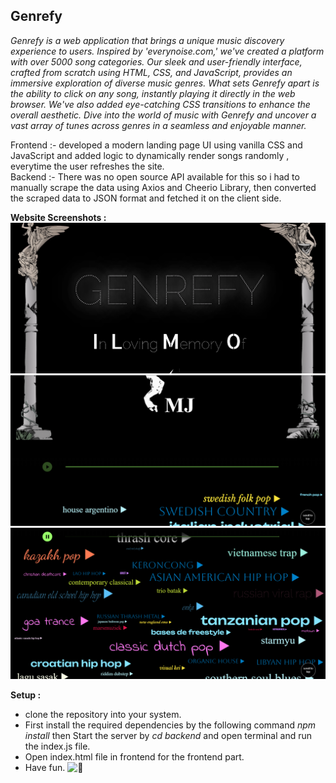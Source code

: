 ## Genrefy 

*Genrefy is a web application that brings a unique music discovery experience to users. Inspired by 'everynoise.com,' we've created a platform with over 5000 song categories. Our sleek and user-friendly interface, crafted from scratch using HTML, CSS, and JavaScript, provides an immersive exploration of diverse music genres. What sets Genrefy apart is the ability to click on any song, instantly playing it directly in the web browser. We've also added eye-catching CSS transitions to enhance the overall aesthetic. Dive into the world of music with Genrefy and uncover a vast array of tunes across genres in a seamless and enjoyable manner.*
 
Frontend :- developed a modern landing page UI using vanilla CSS and JavaScript and added logic to dynamically render songs randomly , everytime the user refreshes the site.  
Backend :- There was no open source API available for this so i had to manually scrape the data using Axios and Cheerio Library, then converted the scraped data to JSON format and fetched it on the client side. 


**Website Screenshots :**
![Alt text](image.png)
![Alt text](image-1.png)
![Alt text](image-2.png)

**Setup :**
- clone the repository into your system.
- First install the required dependencies by the following command *npm install* then Start the server by *cd backend* and open terminal and run the index.js file.
- Open index.html file in frontend for the frontend part.
- Have fun. <picture>
  <source srcset="https://fonts.gstatic.com/s/e/notoemoji/latest/1f31f/512.webp" type="image/webp">
  <img src="https://fonts.gstatic.com/s/e/notoemoji/latest/1f31f/512.gif" alt="🌟" width="32" height="32">
</picture>
